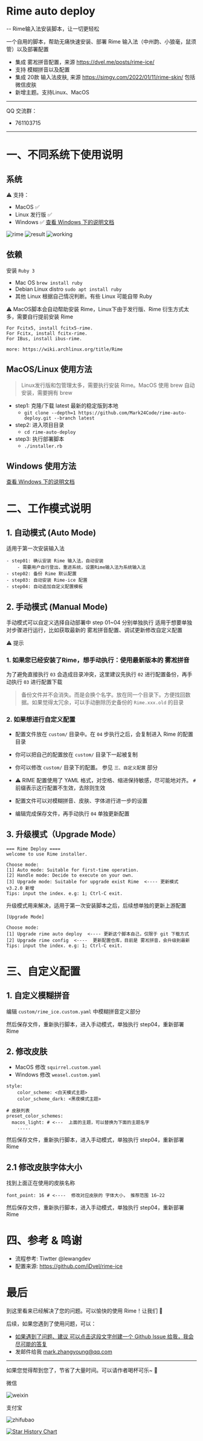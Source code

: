 # Rime auto deploy

-- Rime输入法安装脚本，让一切更轻松

一个自用的脚本，帮助无痛快速安装、部署 Rime 输入法（中州韵、小狼毫，鼠须管）以及部署配置

* 集成 雾凇拼音配置，来源 https://dvel.me/posts/rime-ice/
* 支持 模糊拼音以及配置
* 集成 20款 输入法皮肤, 来源 https://simgv.com/2022/01/11/rime-skin/ 包括微信皮肤
* 新增主题。支持Linux、MacOS

---
QQ 交流群：

* 761103715

---

# 一、不同系统下使用说明

## 系统

⚠️ 支持：

* MacOS ✅
* Linux 发行版 ✅
* Windows ✅  [查看 Windows 下的说明文档](./WINDOWS_README.md)

![rime](./images/rime.jpeg)
![result](./images/result.png)
![working](./images/working.png)

## 依赖

安装 `Ruby 3`

* Mac OS `brew install ruby`
* Debian Linux distro `sudo apt install ruby`
* 其他 Linux 根据自己情况判断。有些 Linux 可能自带 Ruby

⚠️ MacOS脚本会自动帮助安装 Rime，Linux下由于发行版、Rime 衍生方式太多，需要自行提前安装 Rime

```
For Fcitx5, install fcitx5-rime.
For Fcitx, install fcitx-rime.
For IBus, install ibus-rime.

more: https://wiki.archlinux.org/title/Rime
```

## MacOS/Linux 使用方法


> Linux发行版和包管理太多，需要执行安装 Rime。MacOS 使用 brew 自动安装，需要拥有 brew


- step1: 克隆/下载 latest 最新的稳定版到本地
    - `git clone --depth=1 https://github.com/Mark24Code/rime-auto-deploy.git --branch latest`
- step2: 进入项目目录
    - `cd rime-auto-deploy`
- step3: 执行部署脚本
    - `./installer.rb`

## Windows 使用方法

[查看 Windows 下的说明文档](./WINDOWS_README.md)

# 二、工作模式说明

## 1. 自动模式 (Auto Mode)

适用于第一次安装输入法

```
- step01: 确认安装 Rime 输入法，自动安装
    - 需要用户自行登出，重进系统，设置Rime输入法为系统输入法
- step02: 备份 Rime 默认配置
- step03: 自动安装 Rime-ice 配置
- step04: 自动追加自定义配置模板
```

## 2. 手动模式 (Manual Mode)

手动模式可以自定义选择自动部署中 step 01~04 分别单独执行
适用于想要单独对步骤进行运行，比如获取最新的 雾凇拼音配置、调试更新修改自定义配置

⚠️ 提示

### 1. 如果您已经安装了Rime，想手动执行：使用最新版本的 雾凇拼音

为了避免直接执行 `03` 会造成目录冲突，这里建议先执行 `02` 进行配置备份，再手动执行 `03` 进行配置下载

> 备份文件并不会消失。而是会换个名字。放在同一个目录下。方便找回数据。如果觉得太冗余，可以手动删除历史备份的 `Rime.xxx.old` 的目录

### 2. 如果想进行自定义配置

- 配置文件放在 `custom/` 目录中。在 `04` 步执行之后，会复制进入 Rime 的配置目录

- 你可以把自己的配置放在  `custom/` 目录下一起被复制

- 你可以修改 `custom/` 目录下的配置。 参见 `三、自定义配置` 部分

- ⚠️  RIME 配置使用了 YAML 格式，对空格、缩进保持敏感，尽可能地对齐。 `#` 前缀表示这行配置不生效，去除则生效

- 配置文件可以对模糊拼音、皮肤、字体进行进一步的设置

- 编辑完成保存文件，再手动执行 `04` 单独更新配置

## 3. 升级模式（Upgrade Mode）

```
=== Rime Deploy ====
welcome to use Rime installer.

Choose mode:
[1] Auto mode: Suitable for first-time operation.
[2] Handle mode: Decide to execute on your own.
[3] Upgrade mode: Suitable for upgrade exist Rime  <---- 更新模式 v3.2.0 新增
Tips: input the index. e.g: 1; Ctrl-C exit.
```

升级模式用来解决，适用于第一次安装脚本之后，后续想单独的更新上游配置

```
[Upgrade Mode]

Choose mode:
[1] Upgrade rime auto deploy  <---- 更新这个脚本自己，仅限于 git 下载方式
[2] Upgrade rime config  <----  更新配置仓库，目前是 雾凇拼音，会升级到最新
Tips: input the index. e.g: 1; Ctrl-C exit.
```


# 三、自定义配置

## 1. 自定义模糊拼音

编辑 `custom/rime_ice.custom.yaml` 中模糊拼音定义部分

然后保存文件，重新执行脚本，进入手动模式，单独执行 step04，重新部署 Rime

## 2. 修改皮肤

* MacOS 修改 `squirrel.custom.yaml`
* Windows 修改 `weasel.custom.yaml`


```
style:
    color_scheme: <白天模式主题>
    color_scheme_dark: <黑夜模式主题>

# 皮肤列表
preset_color_schemes:
  macos_light: # <---  上面的主题，可以替换为下面的主题名字
    .....
```

然后保存文件，重新执行脚本，进入手动模式，单独执行 step04，重新部署 Rime

## 2.1 修改皮肤字体大小

找到上面正在使用的皮肤名称

```
font_point: 16 # <----  修改对应皮肤的 字体大小， 推荐范围 16~22
```

然后保存文件，重新执行脚本，进入手动模式，单独执行 step04，重新部署 Rime


# 四、参考 & 鸣谢


* 流程参考: Tiwtter @lewangdev
* 配置来源: https://github.com/iDvel/rime-ice


# 最后

到这里看来已经解决了您的问题。可以愉快的使用 Rime！让我们 🍻

后续，如果您遇到了使用问题，可以：

* [如果遇到了问题、建议 可以点击这段文字创建一个 Github Issue 给我，我会尽可能的答复](https://github.com/Mark24Code/rime-auto-deploy/issues/new)
* 发邮件给我 mark.zhangyoung@qq.com

----

如果您觉得帮到您了，节省了大量时间。可以请作者喝杯可乐~ 🥳

微信

![weixin](http://ww1.sinaimg.cn/small/44894cbbgw1f70k6ctxg4j208908a3zq.jpg)

支付宝

![zhifubao](http://ww3.sinaimg.cn/small/44894cbbgw1f70k0qnm93j20dd0ddtak.jpg)



[![Star History Chart](https://api.star-history.com/svg?repos=Mark24Code/rime-auto-deploy&type=Date)](https://star-history.com/#Mark24Code/rime-auto-deploy&Date)
